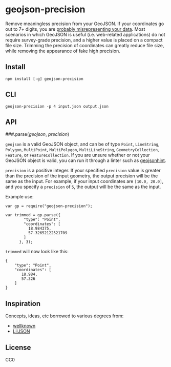 # geojson-precision
Remove meaningless precision from your GeoJSON. If your coordinates go out to 7+ digits, you are [probably misrepresenting your data](http://gis.stackexchange.com/a/8674/14196). Most scenarios in which GeoJSON is useful (i.e. web-related applications) do not require survey-grade precision, and a higher value is placed on a compact file size. Trimming the precision of coordinates can greatly reduce file size, while removing the appearance of fake high precision.

## Install
````
npm install [-g] geojson-precision
````

## CLI

````geojson-precision -p 4 input.json output.json````



## API

###.parse(*geojson*, *precision*)

````geojson```` is a valid GeoJSON object, and can be of type ````Point````, ````LineString````, ````Polygon````, ````MultiPoint````, ````MultiPolygon````, ````MultiLineString````, ````GeometryCollection````, ````Feature````, or ````FeatureCollection````. If you are unsure whether or not your GeoJSON object is valid, you can run it through a linter such as [geojsonhint](https://github.com/mapbox/geojsonhint).

````precision```` is a positive integer. If your specified ````precision```` value is greater than the precision of the input geometry, the output precision will be the same as the input. For example, if your input coordinates are ````[10.0, 20.0]````, and you specify a ````precision```` of ````5````, the output will be the same as the input. 
 
Example use:

````
var gp = require("geojson-precision");

var trimmed = gp.parse({
        "type": "Point",
        "coordinates": [
          18.984375,
          57.32652122521709
        ]
      }, 3);

````

````trimmed```` will now look like this:

````
{
    "type": "Point",
    "coordinates": [
       18.984,
       57.326
    ]
}
````

## Inspiration
Concepts, ideas, etc borrowed to various degrees from:

  - [wellknown](https://github.com/mapbox/wellknown/pull/18) 
  - [LilJSON](https://github.com/migurski/LilJSON)


## License
CC0